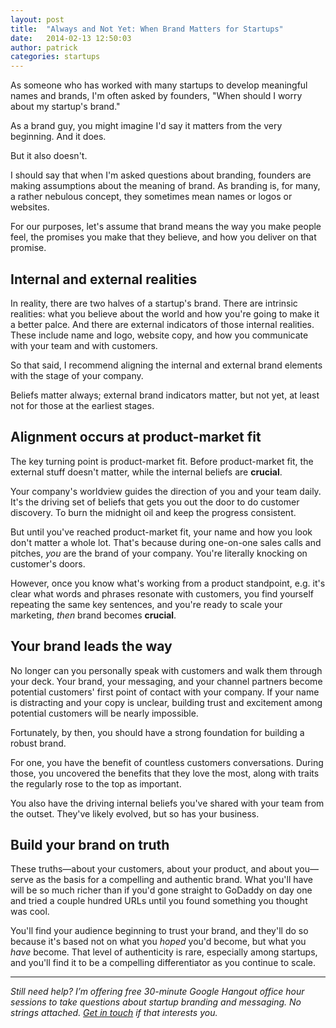 ```yaml
---
layout: post
title:  "Always and Not Yet: When Brand Matters for Startups"
date:   2014-02-13 12:50:03
author:	patrick
categories: startups 
---
```


As someone who has worked with many startups to develop meaningful names and brands, I'm often asked by founders, "When should I worry about my startup's brand." 

As a brand guy, you might imagine I'd say it matters from the very beginning. And it does. 

But it also doesn't. 

<!--more-->

I should say that when I'm asked questions about branding, founders are making assumptions about the meaning of brand. As branding is, for many, a rather nebulous concept, they sometimes mean names or logos or websites. 

For our purposes, let's assume that brand means the way you make people feel, the promises you make that they believe, and how you deliver on that promise. 

## Internal and external realities

In reality, there are two halves of a startup's brand. There are intrinsic realities: what you believe about the world and how you're going to make it a better palce. And there are external indicators of those internal realities. These include name and logo, website copy, and how you communicate with your team and with customers. 

So that said, I recommend aligning the internal and external brand elements with the stage of your company. 

Beliefs matter always; external brand indicators matter, but not yet, at least not for those at the earliest stages. 

## Alignment occurs at product-market fit

The key turning point is product-market fit. Before product-market fit, the external stuff doesn't matter, while the internal beliefs are **crucial**. 

Your company's worldview guides the direction of you and your team daily. It's the driving set of beliefs that gets you out the door to do customer discovery. To burn the midnight oil and keep the progress consistent. 

But until you've reached product-market fit, your name and how you look don't matter a whole lot. That's because during  one-on-one sales calls and pitches, *you* are the brand of your company. You're literally knocking on customer's doors. 

However, once you know what's working from a product standpoint, e.g. it's clear what words and phrases resonate with customers, you find yourself repeating the same key sentences, and you're ready to scale your marketing, *then* brand becomes **crucial**. 

## Your brand leads the way

No longer can you personally speak with customers and walk them through your deck. Your brand, your messaging, and your channel partners become potential customers' first point of contact with your company. If your name is distracting and your copy is unclear, building trust and excitement among potential customers will be nearly impossible. 

Fortunately, by then, you should have a strong foundation for building a robust brand. 

For one, you have the benefit of countless customers conversations. During those, you uncovered the benefits that they love the most, along with traits the regularly rose to the top as important. 

You also have the driving internal beliefs you've shared with your team from the outset. They've likely evolved, but so has your business. 

## Build your brand on truth

These truths—about your customers, about your product, and about you—serve as the basis for a compelling and authentic brand. What you'll have will be so much richer than if you'd gone straight to GoDaddy on day one and tried a couple hundred URLs until you found something you thought was cool.

You'll find your audience beginning to trust your brand, and they'll do so because it's based not on what you *hoped* you'd become, but what you *have* become. That level of authenticity is rare, especially among startups, and you'll find it to be a compelling differentiator as you continue to scale.  

***

_Still need help? I’m offering free 30-minute Google Hangout office hour sessions to take questions about startup branding and messaging. No strings attached. *[Get in touch](http://bit.ly/19hJb8c)* if that interests you._
